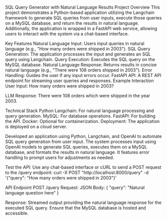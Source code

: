 SQL Query Generator with Natural Language Results
Project Overview
This project demonstrates a Python-based application utilizing the Langchain framework to generate SQL queries from user inputs, execute those queries on a MySQL database, and return the results in natural language. Additionally, the application is wrapped in a FastAPI web service, allowing users to interact with the system via a chat-based interface.

Key Features
Natural Language Input: Users input queries in natural language (e.g., "How many orders were shipped in 2003").
SQL Query Generation: The application processes the input and generates an SQL query using Langchain.
Query Execution: Executes the SQL query on the MySQL database.
Natural Language Response: Returns results in concise natural language (e.g., "There were 108 orders shipped in 2003").
Error Handling: Guides the user if any input errors occur.
FastAPI API: A REST API endpoint for streaming user queries and responses.
Example Interaction
User Input:
How many orders were shipped in 2003?

LLM Response:
There were 108 orders which were shipped in the year 2003.

Technical Stack
Python
Langchain: For natural language processing and query generation.
MySQL: For database operations.
FastAPI: For building the API.
Docker: Optional for containerization.
Deployment: The application is deployed on a cloud server.


Developed an application using Python, Langchain, and OpenAI to automate SQL query generation from user input. 
The system processes input using OpenAI models to generate SQL queries, executes them on a MySQL database, and formats the results in natural language.
It features error handling to prompt users for adjustments as needed.

Test the API:
Use any chat-based interface or cURL to send a POST request to the /query endpoint:
curl -X POST "http://localhost:8000/query" -d '{"query": "How many orders were shipped in 2003"}'

API Endpoint
POST /query
Request:
JSON Body: { "query": "Natural language question here" }

Response:
Streamed output providing the natural language response for the executed SQL query.
Ensure that the MySQL database is hosted and accessible.
